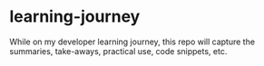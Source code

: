 # learning-journey
While on my developer learning journey, this repo will capture the summaries, take-aways, practical use, code snippets, etc.
